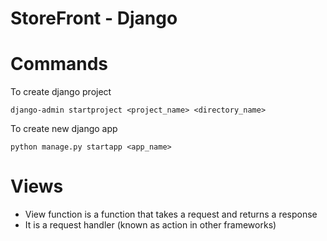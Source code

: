 # StoreFront - Django

# Commands
To create django project
```
django-admin startproject <project_name> <directory_name>
```


To create new django app
```
python manage.py startapp <app_name>
```

# Views
- View function is a function that takes a request and returns a response
- It is a request handler (known as action in other frameworks)

